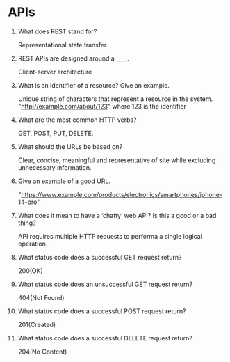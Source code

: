 # APIs

1. What does REST stand for?

    Representational state transfer.

2. REST APIs are designed around a ____.

    Client-server architecture

3. What is an identifier of a resource? Give an example.

    Unique string of characters that represent a resource in the system. "http://example.com/about/123" where 123 is the identifier

4. What are the most common HTTP verbs?

    GET, POST, PUT, DELETE.

5. What should the URLs be based on?

    Clear, concise, meaningful and representative of site while excluding unnecessary information.

6. Give an example of a good URL.

    "https://www.example.com/products/electronics/smartphones/iphone-14-pro"

7. What does it mean to have a ‘chatty’ web API? Is this a good or a bad thing?

    API requires multiple HTTP requests to performa a single logical operation.

8. What status code does a successful GET request return?

    200(OK)

9. What status code does an unsuccessful GET request return?

    404(Not Found)

10. What status code does a successful POST request return?

    201(Created)

11. What status code does a successful DELETE request return?

    204(No Content)